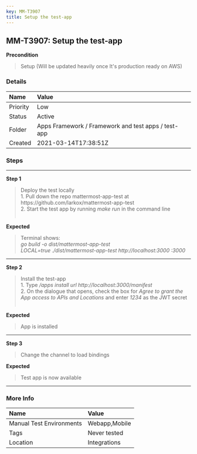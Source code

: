 ```yaml
---
key: MM-T3907
title: Setup the test-app
---
```


## MM-T3907: Setup the test-app

**Precondition**

> <article>Setup (Will be updated heavily once It's production ready on AWS)</article>

### Details

| Name     | Value                                               |
| :------- | :-------------------------------------------------- |
| Priority | Low                                                 |
| Status   | Active                                              |
| Folder   | Apps Framework / Framework and test apps / test-app |
| Created  | 2021-03-14T17:38:51Z                                |

### Steps

<hr/>

**Step 1**

> <article>Deploy the test locally<br />1. Pull down the repo mattermost-app-test at https://github.com/larkox/mattermost-app-test<br />2. Start the test app by running <em>make run </em>in the command line<br /><br /></article>

**Expected**

> <article>Terminal shows:<br /><em>go build -o dist/mattermost-app-test<br />LOCAL=true ./dist/mattermost-app-test http://localhost:3000 :3000</em></article>

<hr/>

**Step 2**

> <article>Install the test-app<br />1. Type <em>/apps install url http://localhost:3000/manifest</em><br />2. On the dialogue that opens, check the box for <em>Agree to grant the App access to APIs and Locations </em>and enter<em> 1234 </em>as the JWT secret<br /><br /></article>

**Expected**

> <article>App is installed</article>

<hr/>

**Step 3**

> <article>Change the channel to load bindings</article>

**Expected**

> <article>Test app is now available</article>

<hr/>

### More Info

| Name                     | Value         |
| :----------------------- | :------------ |
| Manual Test Environments | Webapp,Mobile |
| Tags                     | Never tested  |
| Location                 | Integrations  |
